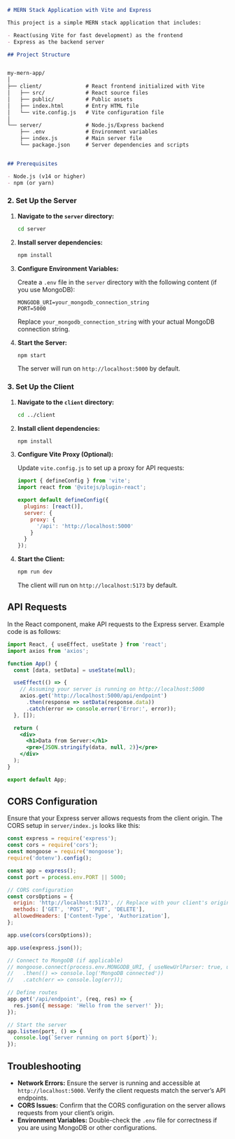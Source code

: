 ```markdown
# MERN Stack Application with Vite and Express

This project is a simple MERN stack application that includes:

- React(using Vite for fast development) as the frontend
- Express as the backend server

## Project Structure


my-mern-app/
│
├── client/              # React frontend initialized with Vite
│   ├── src/             # React source files
│   ├── public/          # Public assets
│   ├── index.html       # Entry HTML file
│   └── vite.config.js   # Vite configuration file
│
└── server/              # Node.js/Express backend
    ├── .env             # Environment variables
    ├── index.js         # Main server file
    └── package.json     # Server dependencies and scripts


## Prerequisites

- Node.js (v14 or higher)
- npm (or yarn)
```

### 2. Set Up the Server

1. **Navigate to the `server` directory:**

   ```bash
   cd server
   ```

2. **Install server dependencies:**

   ```bash
   npm install
   ```

3. **Configure Environment Variables:**

   Create a `.env` file in the `server` directory with the following content (if you use MongoDB):

   ```env
   MONGODB_URI=your_mongodb_connection_string
   PORT=5000
   ```

   Replace `your_mongodb_connection_string` with your actual MongoDB connection string.

4. **Start the Server:**

   ```bash
   npm start
   ```

   The server will run on `http://localhost:5000` by default.

### 3. Set Up the Client

1. **Navigate to the `client` directory:**

   ```bash
   cd ../client
   ```

2. **Install client dependencies:**

   ```bash
   npm install
   ```

3. **Configure Vite Proxy (Optional):**

   Update `vite.config.js` to set up a proxy for API requests:

   ```js
   import { defineConfig } from 'vite';
   import react from '@vitejs/plugin-react';

   export default defineConfig({
     plugins: [react()],
     server: {
       proxy: {
         '/api': 'http://localhost:5000'
       }
     }
   });
   ```

4. **Start the Client:**

   ```bash
   npm run dev
   ```

   The client will run on `http://localhost:5173` by default.

## API Requests

In the React component, make API requests to the Express server. Example code is as follows:

```jsx
import React, { useEffect, useState } from 'react';
import axios from 'axios';

function App() {
  const [data, setData] = useState(null);

  useEffect(() => {
    // Assuming your server is running on http://localhost:5000
    axios.get('http://localhost:5000/api/endpoint')
      .then(response => setData(response.data))
      .catch(error => console.error('Error:', error));
  }, []);

  return (
    <div>
      <h1>Data from Server:</h1>
      <pre>{JSON.stringify(data, null, 2)}</pre>
    </div>
  );
}

export default App;
```

## CORS Configuration

Ensure that your Express server allows requests from the client origin. The CORS setup in `server/index.js` looks like this:

```js
const express = require('express');
const cors = require('cors');
const mongoose = require('mongoose');
require('dotenv').config();

const app = express();
const port = process.env.PORT || 5000;

// CORS configuration
const corsOptions = {
  origin: 'http://localhost:5173', // Replace with your client's origin
  methods: ['GET', 'POST', 'PUT', 'DELETE'],
  allowedHeaders: ['Content-Type', 'Authorization'],
};

app.use(cors(corsOptions));

app.use(express.json());

// Connect to MongoDB (if applicable)
// mongoose.connect(process.env.MONGODB_URI, { useNewUrlParser: true, useUnifiedTopology: true })
//   .then(() => console.log('MongoDB connected'))
//   .catch(err => console.log(err));

// Define routes
app.get('/api/endpoint', (req, res) => {
  res.json({ message: 'Hello from the server!' });
});

// Start the server
app.listen(port, () => {
  console.log(`Server running on port ${port}`);
});
```

## Troubleshooting

- **Network Errors:** Ensure the server is running and accessible at `http://localhost:5000`. Verify the client requests match the server’s API endpoints.
- **CORS Issues:** Confirm that the CORS configuration on the server allows requests from your client’s origin.
- **Environment Variables:** Double-check the `.env` file for correctness if you are using MongoDB or other configurations.
